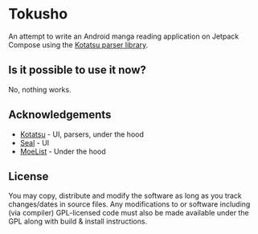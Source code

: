 # Tokusho

An attempt to write an Android manga reading application on Jetpack Compose using the [Kotatsu parser library](https://github.com/KotatsuApp/kotatsu-parsers).

## Is it possible to use it now?

No, nothing works.

## Acknowledgements

- [Kotatsu](https://github.com/KotatsuApp/Kotatsu) - UI, parsers, under the hood
- [Seal](https://github.com/JunkFood02/Seal) - UI
- [MoeList](https://github.com/axiel7/MoeList) - Under the hood

## License

You may copy, distribute and modify the software as long as you track changes/dates in source files.
Any modifications to or software including (via compiler) GPL-licensed code must also be made available under the
GPL along with build & install instructions.

 
